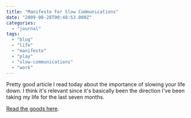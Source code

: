 ```yaml
---
title: "Manifesto For Slow Communications"
date: "2009-08-28T00:48:53.000Z"
categories: 
  - "journal"
tags: 
  - "blog"
  - "life"
  - "manifesto"
  - "play"
  - "slow-communications"
  - "work"
---
```


Pretty good article I read today about the importance of slowing your life down. I think it's relevant since it's basically been the direction I've been taking my life for the last seven months.

[Read the goods here](http://online.wsj.com/article/SB20001424052970203550604574358643117407778.html).
